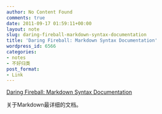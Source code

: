 ```yaml
---
author: No Content Found
comments: true
date: 2011-09-17 01:59:11+00:00
layout: note
slug: daring-fireball-markdown-syntax-documentation
title: 'Daring Fireball: Markdown Syntax Documentation'
wordpress_id: 6566
categories:
- notes
- 不好归类
post_format:
- Link
---
```


[Daring Fireball: Markdown Syntax Documentation](http://daringfireball.net/projects/markdown/syntax)

关于Markdown最详细的文档。
